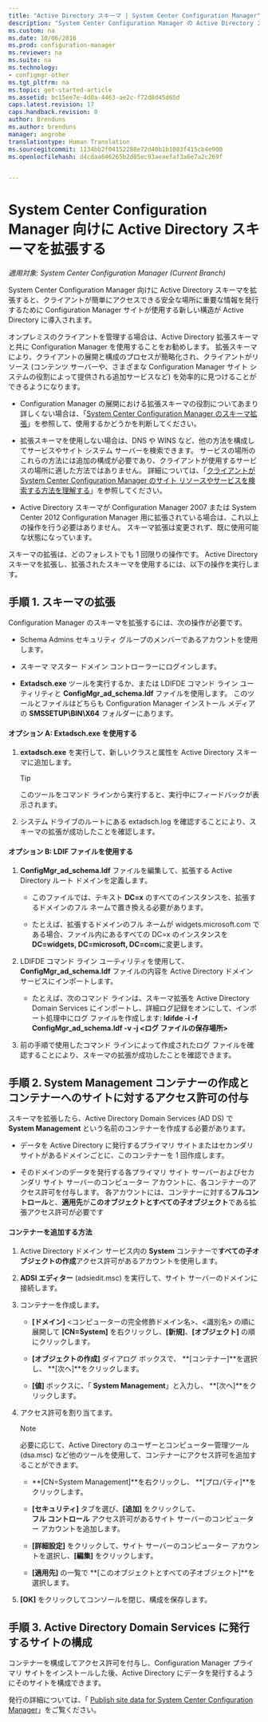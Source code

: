 ```yaml
---
title: "Active Directory スキーマ | System Center Configuration Manager"
description: "System Center Configuration Manager の Active Directory スキーマを拡張して、クライアントの展開と構成のプロセスを簡略化します。"
ms.custom: na
ms.date: 10/06/2016
ms.prod: configuration-manager
ms.reviewer: na
ms.suite: na
ms.technology:
- configmgr-other
ms.tgt_pltfrm: na
ms.topic: get-started-article
ms.assetid: bc15ee7e-4d0a-4463-ae2c-f72d8d45d65d
caps.latest.revision: 17
caps.handback.revision: 0
author: Brenduns
ms.author: brenduns
manager: angrobe
translationtype: Human Translation
ms.sourcegitcommit: 1134bb2f04152288e72d40b1b1083f415cb4e900
ms.openlocfilehash: d4cdaa646265b2d05ec93aeaefaf3a6e7a2c269f


---
```

# <a name="extend-the-active-directory-schema-for-system-center-configuration-manager"></a>System Center Configuration Manager 向けに Active Directory スキーマを拡張する

*適用対象: System Center Configuration Manager (Current Branch)*

System Center Configuration Manager 向けに Active Directory スキーマを拡張すると、クライアントが簡単にアクセスできる安全な場所に重要な情報を発行するために Configuration Manager サイトが使用する新しい構造が Active Directory に導入されます。  

 オンプレミスのクライアントを管理する場合は、Active Directory 拡張スキーマと共に Configuration Manager を使用することをお勧めします。 拡張スキーマにより、クライアントの展開と構成のプロセスが簡略化され、クライアントがリソース (コンテンツ サーバーや、さまざまな Configuration Manager サイト システムの役割によって提供される追加サービスなど) を効率的に見つけることができるようになります。  

-   Configuration Manager の展開における拡張スキーマの役割についてあまり詳しくない場合は、「[System Center Configuration Manager のスキーマ拡張](../../../core/plan-design/network/schema-extensions.md)」を参照して、使用するかどうかを判断してください。  

-   拡張スキーマを使用しない場合は、DNS や WINS など、他の方法を構成してサービスやサイト システム サーバーを検索できます。 サービスの場所のこれらの方法には追加の構成が必要であり、クライアントが使用するサービスの場所に適した方法ではありません。 詳細については、「[クライアントが System Center Configuration Manager のサイト リソースやサービスを検索する方法を理解する](../../../core/plan-design/hierarchy/understand-how-clients-find-site-resources-and-services.md)」を参照してください。  

-   Active Directory スキーマが Configuration Manager 2007 または System Center 2012 Configuration Manager 用に拡張されている場合は、これ以上の操作を行う必要はありません。 スキーマ拡張は変更されず、既に使用可能な状態になっています。  

スキーマの拡張は、どのフォレストでも 1 回限りの操作です。 Active Directory スキーマを拡張し、拡張されたスキーマを使用するには、以下の操作を実行します。  

## <a name="step-1-extend-the-schema"></a>手順 1. スキーマの拡張  
Configuration Manager のスキーマを拡張するには、次の操作が必要です。  

-   Schema Admins セキュリティ グループのメンバーであるアカウントを使用します。  

-   スキーマ マスター ドメイン コントローラーにログインします。  

-   **Extadsch.exe** ツールを実行するか、または LDIFDE コマンド ライン ユーティリティと **ConfigMgr_ad_schema.ldf** ファイルを使用します。 このツールとファイルはどちらも Configuration Manager インストール メディアの **SMSSETUP\BIN\X64** フォルダーにあります。  

#### <a name="option-a-use-extadschexe"></a>オプション A: Extadsch.exe を使用する  

1.  **extadsch.exe** を実行して、新しいクラスと属性を Active Directory スキーマに追加します。  

    > [!TIP]  
    >  このツールをコマンド ラインから実行すると、実行中にフィードバックが表示されます。  

2.  システム ドライブのルートにある extadsch.log を確認することにより、スキーマの拡張が成功したことを確認します。  

#### <a name="option-b-use-the-ldif-file"></a>オプション B: LDIF ファイルを使用する  

1.  **ConfigMgr_ad_schema.ldf** ファイルを編集して、拡張する Active Directory ルート ドメインを定義します。  

    -   このファイルでは、テキスト **DC=x** のすべてのインスタンスを、拡張するドメインのフル ネームで置き換える必要があります。  

    -   たとえば、拡張するドメインのフル ネームが widgets.microsoft.com である場合、ファイル内にあるすべての DC=x のインスタンスを **DC=widgets, DC=microsoft, DC=com**に変更します。  

2.  LDIFDE コマンド ライン ユーティリティを使用して、 **ConfigMgr_ad_schema.ldf** ファイルの内容を Active Directory ドメイン サービスにインポートします。  

    -   たとえば、次のコマンド ラインは、スキーマ拡張を Active Directory Domain Services にインポートし、詳細ログ記録をオンにして、インポート処理中にログ ファイルを作成します: **ldifde -i -f ConfigMgr_ad_schema.ldf -v -j &lt;ログ ファイルの保存場所\>**  

3.  前の手順で使用したコマンド ラインによって作成されたログ ファイルを確認することにより、スキーマの拡張が成功したことを確認できます。  

## <a name="step-2-create-the-system-management-container-and-grant-sites-permissions-to-the-container"></a>手順 2.  System Management コンテナーの作成とコンテナーへのサイトに対するアクセス許可の付与  
 スキーマを拡張したら、Active Directory Domain Services (AD DS) で **System Management** という名前のコンテナーを作成する必要があります。  

-   データを Active Directory に発行するプライマリ サイトまたはセカンダリ サイトがあるドメインごとに、このコンテナーを 1 回作成します。  

-   そのドメインのデータを発行する各プライマリ サイト サーバーおよびセカンダリ サイト サーバーのコンピューター アカウントに、各コンテナーのアクセス許可を付与します。 各アカウントには、コンテナーに対する**フルコントロール**と、**適用先**が**このオブジェクトとすべての子オブジェクト**である拡張アクセス許可が必要です  

#### <a name="to-add-the-container"></a>コンテナーを追加する方法  

1.  Active Directory ドメイン サービス内の **System** コンテナーで**すべての子オブジェクトの作成**アクセス許可があるアカウントを使用します。  

2.  **ADSI エディター** (adsiedit.msc) を実行して、サイト サーバーのドメインに接続します。  

3.  コンテナーを作成します。  

    -   **[ドメイン]** &lt;コンピューターの完全修飾ドメイン名\>、&lt;識別名\> の順に展開して **[CN=System]** を右クリックし、**[新規]**、**[オブジェクト]** の順にクリックします。  

    -   **[オブジェクトの作成]** ダイアログ ボックスで、 **[コンテナー]**を選択し、 **[次へ]**をクリックします。  

    -   **[値]** ボックスに、「 **System Management**」と入力し、 **[次へ]**をクリックします。  

4.  アクセス許可を割り当てます。  

    > [!NOTE]  
    >  必要に応じて、Active Directory のユーザーとコンピューター管理ツール (dsa.msc) など他のツールを使用して、コンテナーにアクセス許可を追加することができます。  

    -   **[CN=System Management]**を右クリックし、 **[プロパティ]**をクリックします。  

    -   **[セキュリティ]** タブを選び、**[追加]** をクリックして、  
        **フル コントロール** アクセス許可があるサイト サーバーのコンピューター アカウントを追加します。  

    -   **[詳細設定]** をクリックして、サイト サーバーのコンピューター アカウントを選択し、**[編集]** をクリックします。  

    -   **[適用先]** の一覧で **[このオブジェクトとすべての子オブジェクト]**を選択します。  

5.  **[OK]** をクリックしてコンソールを閉じ、構成を保存します。  

## <a name="step-3-configure-sites-to-publish-to-active-directory-domain-services"></a>手順 3. Active Directory Domain Services に発行するサイトの構成  
 コンテナーを構成してアクセス許可を付与し、Configuration Manager プライマリ サイトをインストールした後、Active Directory にデータを発行するようにそのサイトを構成できます。  

 発行の詳細については、「 [Publish site data for System Center Configuration Manager](../../../core/servers/deploy/configure/publish-site-data.md)」をご覧ください。  



<!--HONumber=Nov16_HO1-->


